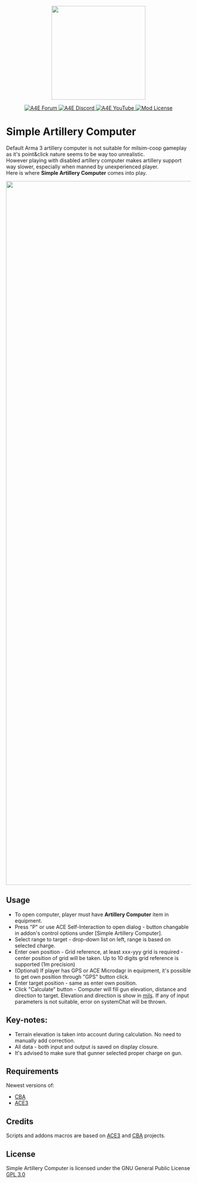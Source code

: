 <p align="center">
    <img src="https://i.imgur.com/UkiM2LM.png" width="256">
</p>
<p align="center">
    <a href="https://arma4ever.pl/">
        <img src="https://img.shields.io/badge/Forum-Do%C5%82%C4%85cz-1d8521" alt="A4E Forum">
    </a>
    <a href="https://discord.com/invite/bUawduRKSC">
        <img src="https://img.shields.io/badge/Discord-Do%C5%82%C4%85cz-darkviolet" alt="A4E Discord">
    </a>
   <a href="https://www.youtube.com/@arma4everpl">
        <img src="https://img.shields.io/badge/YouTube-Subskrybuj-c4302b" alt="A4E YouTube">
    </a>
    <a href="https://github.com/Krzyciu/simpleArtilleryComputer/blob/main/LICENSE">
        <img src="https://img.shields.io/badge/License-GPL_3.0-yellow" alt="Mod License">
    </a>
</p>

# Simple Artillery Computer
Default Arma 3 artillery computer is not suitable for milsim-coop gameplay as it's point&click nature seems to be way too unrealistic.</br>
However playing with disabled artillery computer makes artillery support way slower, especially when manned by unexperienced player.</br>
Here is where <b>Simple Artillery Computer</b> comes into play.
<p align="center">
    <img src="https://i.imgur.com/UAPPV9d.png" width="1920">
</p>

## Usage
- To open computer, player must have <b>Artillery Computer</b> item in equipment.
- Press "P" or use ACE Self-Interaction to open dialog - button changable in addon's control options under [Simple Artillery Computer].
- Select range to target - drop-down list on left, range is based on selected charge.
- Enter own position - Grid reference, at least xxx-yyy grid is required - center position of grid will be taken. Up to 10 digits grid reference is supported (1m precision)
- (Optional) If player has GPS or ACE Microdagr in equipment, it's possible to get own position through "GPS" button click.
- Enter target position - same as enter own position.
- Click "Calculate" button - Computer will fill gun elevation, distance and direction to target. Elevation and direction is show in [mils](https://en.wikipedia.org/wiki/Milliradian). If any of input parameters is not suitable, error on systemChat will be thrown.

## Key-notes:
- Terrain elevation is taken into account during calculation. No need to manually add correction.
- All data - both input and output is saved on display closure.
- It's advised to make sure that gunner selected proper charge on gun.

## Requirements
Newest versions of:
- [CBA](https://github.com/CBATeam/CBA_A3)
- [ACE3](https://github.com/acemod/ACE3)

## Credits 
Scripts and addons macros are based on [ACE3](https://github.com/acemod/ACE3) and [CBA](https://github.com/CBATeam/CBA_A3) projects.  

## License
Simple Artillery Computer is licensed under the GNU General Public License [GPL 3.0](https://github.com/Krzyciu/simpleArtilleryComputer/blob/main/LICENSE)
